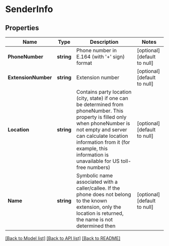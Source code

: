 # SenderInfo

## Properties
Name | Type | Description | Notes
------------ | ------------- | ------------- | -------------
**PhoneNumber** | **string** | Phone number in E.164 (with &#39;+&#39; sign) format | [optional] [default to null]
**ExtensionNumber** | **string** | Extension number | [optional] [default to null]
**Location** | **string** | Contains party location (city, state) if one can be determined from phoneNumber. This property is filled only when phoneNumber is not empty and server can calculate location information from it (for example, this information is unavailable for US toll-free numbers) | [optional] [default to null]
**Name** | **string** | Symbolic name associated with a caller/callee. If the phone does not belong to the known extension, only the location is returned, the name is not determined then | [optional] [default to null]

[[Back to Model list]](../README.md#documentation-for-models) [[Back to API list]](../README.md#documentation-for-api-endpoints) [[Back to README]](../README.md)


